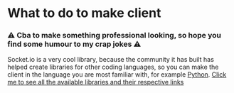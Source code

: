 # What to do to make client

### ⚠️ Cba to make something professional looking, so hope you find some humour to my crap jokes ⚠️

Socket.io is a very cool library, because the community it has built has helped create libraries for other coding languages, so you can make the client in the language you are most familiar with, for example [Python](https://python-socketio.readthedocs.io/en/latest/). [Click me to see all the available libraries and their respective links](https://socket.io/docs/v4/)